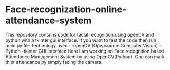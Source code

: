 # Face-recognization-online-attendance-system
This repository contains code for facial recognition using openCV and python with a tkinter gui interface. If you want to test the code then run main.py file  Technology used : -openCV (Opensource Computer Vision) -Python -tkinter GUI interface  Here I am working on Face recognition based Attendance Management System by using OpenCV(Python). One can mark thier attendance by simply facing the camera.
